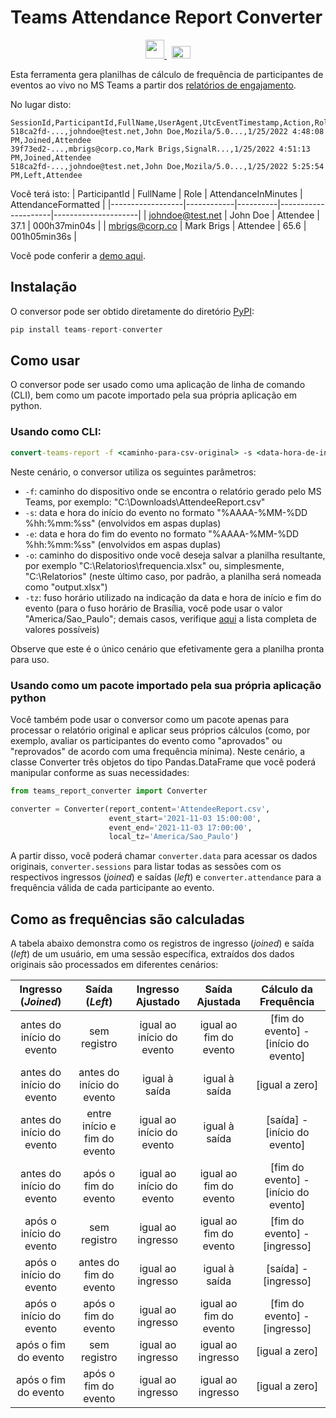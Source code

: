 # Teams Attendance Report Converter


<div style="text-align:center">
    <a href="#">
        <img width="30" src="https://flagpedia.net/data/flags/h80/br.webp">
    </a>
    &nbsp;
    <a href="https://github.com/renefb/teams-report-converter">
        <img width="30" height="20" src="https://flagpedia.net/data/flags/h80/us.webp">
    </a>
</div>


Esta ferramenta gera planilhas de cálculo de frequência de participantes de eventos ao vivo no MS Teams a partir dos [relatórios de engajamento](https://support.microsoft.com/pt-br/office/obter-um-relat%C3%B3rio-de-envolvimento-do-participante-para-um-evento-teams-ao-vivo-b3101733-2eda-48a6-aeb3-de2f2bfecb3a).

No lugar disto:
```csv
SessionId,ParticipantId,FullName,UserAgent,UtcEventTimestamp,Action,Role
518ca2fd-...,johndoe@test.net,John Doe,Mozila/5.0...,1/25/2022 4:48:08 PM,Joined,Attendee
39f73ed2-...,mbrigs@corp.co,Mark Brigs,SignalR...,1/25/2022 4:51:13 PM,Joined,Attendee
518ca2fd-...,johndoe@test.net,John Doe,Mozila/5.0...,1/25/2022 5:25:54 PM,Left,Attendee
```
Você terá isto:
| ParticipantId    | FullName   | Role     | AttendanceInMinutes | AttendanceFormatted |
|------------------|------------|----------|---------------------|---------------------|
| johndoe@test.net | John Doe   | Attendee | 37.1                | 000h37min04s        |
| mbrigs@corp.co   | Mark Brigs | Attendee | 65.6                | 001h05min36s        |


Você pode conferir a [demo aqui](https://colab.research.google.com/drive/1c1Swbp5PXZu8bf6t1K1ksbqYVr4utzOl?usp=sharing).


## Instalação

O conversor pode ser obtido diretamente do diretório [PyPI](https://pypi.org/project/teams-report-converter):

```python
pip install teams-report-converter
```


## Como usar

O conversor pode ser usado como uma aplicação de linha de comando (CLI), bem como um pacote importado pela sua própria aplicação em python.


### Usando como CLI:

```cmd
convert-teams-report -f <caminho-para-csv-original> -s <data-hora-de-início-do-evento> -e <data-hora-do-fim-do-evento> -tz <fuso-horário-do-evento> -o <caminho-para-a-planilha-de-resultado>
```
Neste cenário, o conversor utiliza os seguintes parâmetros:
- `-f`: caminho do dispositivo onde se encontra o relatório gerado pelo MS Teams, por exemplo: "C:\Downloads\AttendeeReport.csv"
- `-s`: data e hora do início do evento no formato "%AAAA-%MM-%DD %hh:%mm:%ss" (envolvidos em aspas duplas)
- `-e`: data e hora do fim do evento no formato "%AAAA-%MM-%DD %hh:%mm:%ss" (envolvidos em aspas duplas)
- `-o`: caminho do dispositivo onde você deseja salvar a planilha resultante, por exemplo "C:\Relatorios\frequencia.xlsx" ou, simplesmente, "C:\Relatorios" (neste último caso, por padrão, a planilha será nomeada como "output.xlsx")
- `-tz`: fuso horário utilizado na indicação da data e hora de início e fim do evento (para o fuso horário de Brasília, você pode usar o valor "America/Sao_Paulo"; demais casos, verifique [aqui](https://en.wikipedia.org/wiki/List_of_tz_database_time_zones#List) a lista completa de valores possíveis)

Observe que este é o único cenário que efetivamente gera a planilha pronta para uso.


### Usando como um pacote importado pela sua própria aplicação python

Você também pode usar o conversor como um pacote apenas para processar o relatório original e aplicar seus próprios cálculos (como, por exemplo, avaliar os participantes do evento como "aprovados" ou "reprovados" de acordo com uma frequência mínima). Neste cenário, a classe Converter três objetos do tipo Pandas.DataFrame que você poderá manipular conforme as suas necessidades:

```python
from teams_report_converter import Converter

converter = Converter(report_content='AttendeeReport.csv', 
                      event_start='2021-11-03 15:00:00', 
                      event_end='2021-11-03 17:00:00', 
                      local_tz='America/Sao_Paulo')
```
A partir disso, você poderá chamar `converter.data` para acessar os dados originais, `converter.sessions` para listar todas as sessões com os respectivos ingressos (*joined*) e saídas (*left*) e `converter.attendance` para a frequência válida de cada participante ao evento.


## Como as frequências são calculadas

A tabela abaixo demonstra como os registros de ingresso (*joined*) e saída (*left*) de um usuário, em uma sessão específica, extraídos dos dados originais são processados em diferentes cenários:

| Ingresso (*Joined*)       | Saída (*Left*)               | Ingresso Ajustado         | Saída Ajustada         | Cálculo da Frequência                |
|:-------------------------:|:----------------------------:|:-------------------------:|:----------------------:|:------------------------------------:|
| antes do início do evento | sem registro                 | igual ao início do evento | igual ao fim do evento | [fim do evento] - [início do evento] |
| antes do início do evento | antes do início do evento    | igual à saída             | igual à saída          | [igual a zero]                       |
| antes do início do evento | entre início e fim do evento | igual ao início do evento | igual à saída          | [saída] - [início do evento]         |
| antes do início do evento | após o fim do evento         | igual ao início do evento | igual ao fim do evento | [fim do evento] - [início do evento] |
| após o início do evento   | sem registro                 | igual ao ingresso         | igual ao fim do evento | [fim do evento] - [ingresso]         |
| após o início do evento   | antes do fim do evento       | igual ao ingresso         | igual à saída          | [saída] - [ingresso]                 |
| após o início do evento   | após o fim do evento         | igual ao ingresso         | igual ao fim do evento | [fim do evento] - [ingresso]         |
| após o fim do evento      | sem registro                 | igual ao ingresso         | igual ao ingresso      | [igual a zero]                       |
| após o fim do evento      | após o fim do evento         | igual ao ingresso         | igual ao ingresso      | [igual a zero]                       |